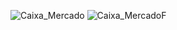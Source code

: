 ![Caixa_Mercado](https://github.com/yLeonardo99/SoftwareMercado/assets/126301869/cae71fba-e6e8-4299-b667-0e6d92295a7c)
![Caixa_MercadoF](https://github.com/yLeonardo99/SoftwareMercado/assets/126301869/e0608f93-60cc-4a4e-81b8-373882e76b64)
